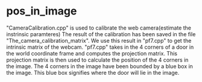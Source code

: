 # pos_in_image
"CameraCalibration.cpp" is used to calibrate the web camera(estimate the instrinsic paramteres)
The result of the calibration has been saved in the file "The_camera_calibration_matrix".
We use this result in "pf7.cpp" to get the intrinsic matrix of the webcam. 
"pf7.cpp" takes in the 4 corners of a door in the world coordinate frame and computes the projection matrix. This projection matrix is then used to calculate the position of the 4 corners in the image. The 4 corners in the image have been bounded by a blue box in the image. This blue box signifies where the door will lie in the image.
